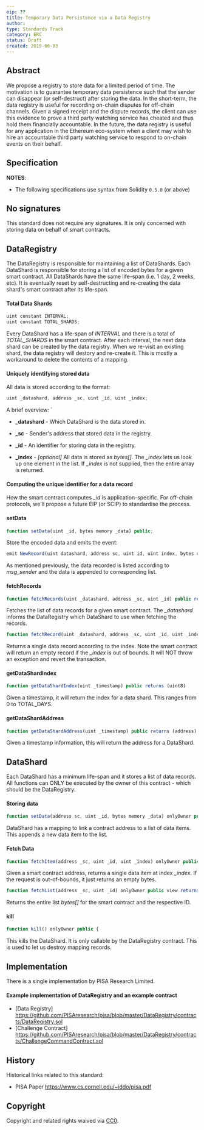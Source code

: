 ```yaml
---
eip: ??
title: Temporary Data Persistence via a Data Registry
author:
type: Standards Track
category: ERC
status: Draft
created: 2019-06-03
---
```


## Abstract

We propose a registry to store data for a limited period of time. 
The motivation is to guarantee temporary data persistence such that the sender can disappear (or self-destruct) after storing the data. 
In the short-term, the data registry is useful for recording on-chain disputes for off-chain channels. Given a signed receipt and the dispute records, the client can use this evidence to prove a third party watching service has cheated and thus hold them financially accountable. 
In the future, the data registry is useful for any application in the Ethereum eco-system when a client may wish to hire an accountable third party watching service to respond to on-chain events on their behalf. 


## Specification

**NOTES**:
 - The following specifications use syntax from Solidity `0.5.0` (or above)


## No signatures
This standard does not require any signatures. It is only concerned with storing data on behalf of smart contracts.

## DataRegistry

The DataRegistry is responsible for maintaining a list of DataShards. Each DataShard is responsible for storing a list of encoded bytes for a given smart contract. All DataShards have the same life-span (i.e. 1 day, 2 weeks, etc). It is eventually reset by self-destructing and re-creating the data shard's smart contract after its life-span. 

#### Total Data Shards 

``` js
uint constant INTERVAL;
uint constant TOTAL_SHARDS;
```

Every DataShard has a life-span of *INTERVAL* and there is a total of *TOTAL_SHARDS* in the smart contract. After each interval, the next data shard can be created by the data registry. When we re-visit an existing shard, the data registry will destory and re-create it. This is mostly a workaround to delete the contents of a mapping.

#### Uniquely identifying stored data 

All data is stored according to the format: 

``` js
uint _datashard, address _sc, uint _id, uint _index; 
```

A brief overview: `

* **_datashard** - Which DataShard is the data stored in.

* **_sc** - Sender's address that stored data in the registry. 

* **_id** - An identifier for storing data in the registry. 

* **_index** - *[optional]* All data is stored as *bytes[]*. The *_index* lets us look up one element in the list. If *_index* is not supplied, then the entire array is returned. 

#### Computing the unique identifier for a data record 

How the smart contract computes *_id*  is application-specific. For off-chain protocols, we'll propose a future EIP (or SCIP) to standardise the process. 

#### setData

``` js
function setData(uint _id, bytes memory _data) public;
```

Store the encoded data and emits the event:

``` js
emit NewRecord(uint datashard, address sc, uint id, uint index, bytes data)
```
As mentioned previously, the data recorded is listed according to *msg_sender* and the data is appended to corresponding list. 

#### fetchRecords

``` js
function fetchRecords(uint _datashard, address _sc, uint _id) public returns (bytes[] memory)
```

Fetches the list of data records for a given smart contract. The *_datashard* informs the DataRegistry which DataShard to use when fetching the records.

``` js
function fetchRecord(uint _datashard, address _sc, uint _id, uint _index) public returns (bytes memory)
```

Returns a single data record according to the index. Note the smart contract will return an empty record if the *_index* is out of bounds. It will NOT throw an exception and revert the transaction. 

#### getDataShardIndex

``` js
function getDataShardIndex(uint _timestamp) public returns (uint8)
```
Given a timestamp, it will return the index for a data shard. This ranges from 0 to TOTAL_DAYS. 

#### getDataShardAddress

``` js
function getDataShardAddress(uint _timestamp) public returns (address)
```

Given a timestamp information, this will return the address for a DataShard. 

## DataShard

Each DataShard has a minimum life-span and it stores a list of data records. All functions can ONLY be executed by the owner of this contract - which should be the DataRegistry. 


#### Storing data 

``` js
function setData(address sc, uint _id, bytes memory _data) onlyOwner public {
```


DataShard has a mapping to link a contract address to a list of data items. This appends a new data item to the list.


#### Fetch Data 

``` js
function fetchItem(address _sc, uint _id, uint _index) onlyOwner public view returns(bytes memory) {
```
Given a smart contract address, returns a single data item at index *_index*. If the request is out-of-bounds, it just returns an empty bytes. 

``` js
function fetchList(address _sc, uint _id) onlyOwner public view returns(bytes[] memory) {
```
Returns the entire list *bytes[]* for the smart contract and the respective ID. 

#### kill
``` js
function kill() onlyOwner public {
```

This kills the DataShard. It is only callable by the DataRegistry contract. This is used to let us destroy mapping records.

## Implementation

There is a single implementation by PISA Research Limited.

#### Example implementation of DataRegistry and an example contract 
- [Data Registry] https://github.com/PISAresearch/pisa/blob/master/DataRegistry/contracts/DataRegistry.sol
- [Challenge Contract] https://github.com/PISAresearch/pisa/blob/master/DataRegistry/contracts/ChallengeCommandContract.sol


## History

Historical links related to this standard:

- PISA Paper https://www.cs.cornell.edu/~iddo/pisa.pdf


## Copyright
Copyright and related rights waived via [CC0](https://creativecommons.org/publicdomain/zero/1.0/).
